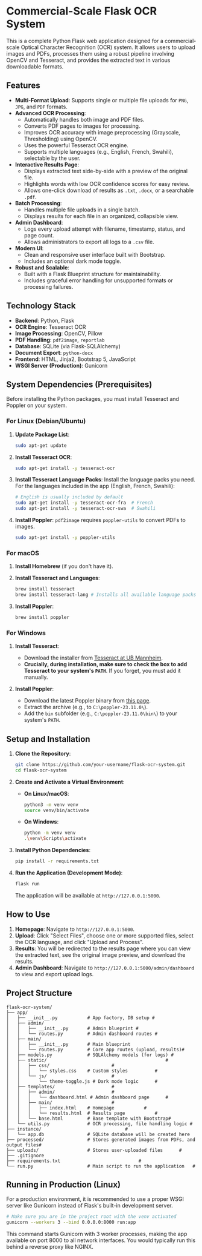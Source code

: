 # Commercial-Scale Flask OCR System

This is a complete Python Flask web application designed for a commercial-scale Optical Character Recognition (OCR) system. It allows users to upload images and PDFs, processes them using a robust pipeline involving OpenCV and Tesseract, and provides the extracted text in various downloadable formats.

## Features

-   **Multi-Format Upload**: Supports single or multiple file uploads for `PNG`, `JPG`, and `PDF` formats.
-   **Advanced OCR Processing**:
    -   Automatically handles both image and PDF files.
    -   Converts PDF pages to images for processing.
    -   Improves OCR accuracy with image preprocessing (Grayscale, Thresholding) using OpenCV.
    -   Uses the powerful Tesseract OCR engine.
    -   Supports multiple languages (e.g., English, French, Swahili), selectable by the user.
-   **Interactive Results Page**:
    -   Displays extracted text side-by-side with a preview of the original file.
    -   Highlights words with low OCR confidence scores for easy review.
    -   Allows one-click download of results as `.txt`, `.docx`, or a searchable `.pdf`.
-   **Batch Processing**:
    -   Handles multiple file uploads in a single batch.
    -   Displays results for each file in an organized, collapsible view.
-   **Admin Dashboard**:
    -   Logs every upload attempt with filename, timestamp, status, and page count.
    -   Allows administrators to export all logs to a `.csv` file.
-   **Modern UI**:
    -   Clean and responsive user interface built with Bootstrap.
    -   Includes an optional dark mode toggle.
-   **Robust and Scalable**:
    -   Built with a Flask Blueprint structure for maintainability.
    -   Includes graceful error handling for unsupported formats or processing failures.

## Technology Stack

-   **Backend**: Python, Flask
-   **OCR Engine**: Tesseract OCR
-   **Image Processing**: OpenCV, Pillow
-   **PDF Handling**: `pdf2image`, `reportlab`
-   **Database**: SQLite (via Flask-SQLAlchemy)
-   **Document Export**: `python-docx`
-   **Frontend**: HTML, Jinja2, Bootstrap 5, JavaScript
-   **WSGI Server (Production)**: Gunicorn

## System Dependencies (Prerequisites)

Before installing the Python packages, you must install Tesseract and Poppler on your system.

### For Linux (Debian/Ubuntu)

1.  **Update Package List**:
    ```bash
    sudo apt-get update
    ```

2.  **Install Tesseract OCR**:
    ```bash
    sudo apt-get install -y tesseract-ocr
    ```

3.  **Install Tesseract Language Packs**:
    Install the language packs you need. For the languages included in the app (English, French, Swahili):
    ```bash
    # English is usually included by default
    sudo apt-get install -y tesseract-ocr-fra  # French
    sudo apt-get install -y tesseract-ocr-swa  # Swahili
    ```

4.  **Install Poppler**:
    `pdf2image` requires `poppler-utils` to convert PDFs to images.
    ```bash
    sudo apt-get install -y poppler-utils
    ```

### For macOS

1.  **Install Homebrew** (if you don't have it).

2.  **Install Tesseract and Languages**:
    ```bash
    brew install tesseract
    brew install tesseract-lang # Installs all available language packs
    ```

3.  **Install Poppler**:
    ```bash
    brew install poppler
    ```

### For Windows

1.  **Install Tesseract**:
    -   Download the installer from [Tesseract at UB Mannheim](https://github.com/UB-Mannheim/tesseract/wiki).
    -   **Crucially, during installation, make sure to check the box to add Tesseract to your system's `PATH`**. If you forget, you must add it manually.

2.  **Install Poppler**:
    -   Download the latest Poppler binary from [this page](https://github.com/oschwartz10612/poppler-windows/releases/).
    -   Extract the archive (e.g., to `C:\poppler-23.11.0\`).
    -   Add the `bin` subfolder (e.g., `C:\poppler-23.11.0\bin\`) to your system's `PATH`.

## Setup and Installation

1.  **Clone the Repository**:
    ```bash
    git clone https://github.com/your-username/flask-ocr-system.git
    cd flask-ocr-system
    ```

2.  **Create and Activate a Virtual Environment**:

    -   **On Linux/macOS**:
        ```bash
        python3 -m venv venv
        source venv/bin/activate
        ```
    -   **On Windows**:
        ```bash
        python -m venv venv
        .\venv\Scripts\activate
        ```

3.  **Install Python Dependencies**:
    ```bash
    pip install -r requirements.txt
    ```

4.  **Run the Application (Development Mode)**:
    ```bash
    flask run
    ```
    The application will be available at `http://127.0.0.1:5000`.

## How to Use

1.  **Homepage**: Navigate to `http://127.0.0.1:5000`.
2.  **Upload**: Click "Select Files", choose one or more supported files, select the OCR language, and click "Upload and Process".
3.  **Results**: You will be redirected to the results page where you can view the extracted text, see the original image preview, and download the results.
4.  **Admin Dashboard**: Navigate to `http://127.0.0.1:5000/admin/dashboard` to view and export upload logs.

## Project Structure

```
flask-ocr-system/
├── app/
│   ├── __init__.py           # App factory, DB setup #
│   ├── admin/
│   │   ├── __init__.py       # Admin blueprint #
│   │   └── routes.py         # Admin dashboard routes #
│   ├── main/
│   │   ├── __init__.py       # Main blueprint
│   │   └── routes.py         # Core app routes (upload, results)#
│   ├── models.py             # SQLAlchemy models (for logs) #
│   ├── static/                                            #
│   │   ├── css/					   #
│   │   │   └── styles.css    # Custom styles		   #
│   │   └── js/						   #
│   │       └── theme-toggle.js # Dark mode logic	   #
│   ├── templates/					   #
│   │   ├── admin/					   #
│   │   │   └── dashboard.html # Admin dashboard page      #
│   │   ├── main/					   #
│   │   │   ├── index.html    # Homepage		   #
│   │   │   └── results.html  # Results page		   #
│   │   └── base.html         # Base template with Bootstrap#
│   └── utils.py              # OCR processing, file handling logic #
├── instance/							    #						
│   └── app.db                # SQLite database will be created here
├── processed/                # Stores generated images from PDFs, and output files#
├── uploads/                  # Stores user-uploaded files 	    #
├── .gitignore
├── requirements.txt						     #
└── run.py                    # Main script to run the application   #
```

## Running in Production (Linux)

For a production environment, it is recommended to use a proper WSGI server like Gunicorn instead of Flask's built-in development server.

```bash
# Make sure you are in the project root with the venv activated
gunicorn --workers 3 --bind 0.0.0.0:8000 run:app
```

This command starts Gunicorn with 3 worker processes, making the app available on port 8000 to all network interfaces. You would typically run this behind a reverse proxy like NGINX.
